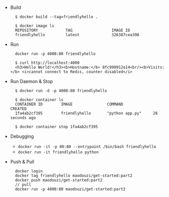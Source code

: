 - Build

        $ docker build --tag=friendlyhello .

        $ docker image ls
        REPOSITORY            TAG                 IMAGE ID
        friendlyhello         latest              326387cea398

- Run

        docker run -p 4000:80 friendlyhello
        
        $ curl http://localhost:4000
        <h3>Hello World!</h3><b>Hostname:</b> 8fc990912a14<br/><b>Visits:</b> <i>cannot connect to Redis, counter disabled</i>

- Run Daemon & Stop

        $ docker run -d -p 4000:80 friendlyhello

        $ docker container ls
        CONTAINER ID        IMAGE               COMMAND             CREATED
        1fa4ab2cf395        friendlyhello       "python app.py"     28 seconds ago

        $ docker container stop 1fa4ab2cf395

- Debugging
    - `docker run -it -p 80:80 --entrypoint /bin/bash friendlyhello`
    - `docker run -it friendlyhello python`
- Push & Pull
    
        docker login
        docker tag friendlyhello maodouzi/get-started:part2
        docker push maodouzi/get-started:part2
        // pull
        docker run -p 4000:80 maodouzi/get-started:part2
